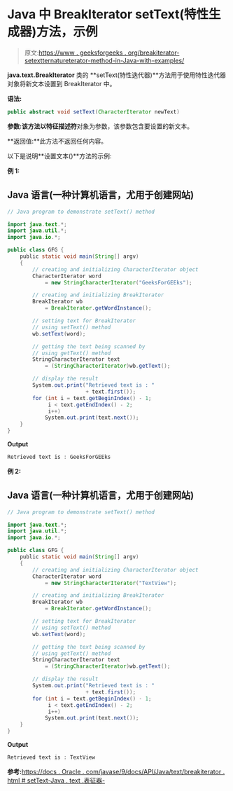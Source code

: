 # Java 中 BreakIterator setText(特性生成器)方法，示例

> 原文:[https://www . geeksforgeeks . org/breakiterator-setextternatureterator-method-in-Java-with-examples/](https://www.geeksforgeeks.org/breakiterator-settextcharacteriterator-method-in-java-with-examples/)

**java.text.BreakIterator** 类的 **setText(特性迭代器)**方法用于使用特性迭代器对象将新文本设置到 BreakIterator 中。

**语法:**

```java
public abstract void setText(CharacterIterator newText)
```

**参数:**该方法以**特征描述符**对象为参数，该参数包含要设置的新文本。

**返回值:**此方法不返回任何内容。

以下是说明**设置文本()**方法的示例:

**例 1:**

## Java 语言(一种计算机语言，尤用于创建网站)

```java
// Java program to demonstrate setText() method

import java.text.*;
import java.util.*;
import java.io.*;

public class GFG {
    public static void main(String[] argv)
    {
        // creating and initializing CharacterIterator object
        CharacterIterator word
            = new StringCharacterIterator("GeeksForGEEks");

        // creating and initializing BreakIterator
        BreakIterator wb
            = BreakIterator.getWordInstance();

        // setting text for BreakIterator
        // using setText() method
        wb.setText(word);

        // getting the text being scanned by
        // using getText() method
        StringCharacterIterator text
            = (StringCharacterIterator)wb.getText();

        // display the result
        System.out.print("Retrieved text is : "
                         + text.first());
        for (int i = text.getBeginIndex() - 1;
             i < text.getEndIndex() - 2;
             i++)
            System.out.print(text.next());
    }
}
```

**Output**

```java
Retrieved text is : GeeksForGEEks
```

**例 2:**

## Java 语言(一种计算机语言，尤用于创建网站)

```java
// Java program to demonstrate setText() method

import java.text.*;
import java.util.*;
import java.io.*;

public class GFG {
    public static void main(String[] argv)
    {
        // creating and initializing CharacterIterator object
        CharacterIterator word
            = new StringCharacterIterator("TextView");

        // creating and initializing BreakIterator
        BreakIterator wb
            = BreakIterator.getWordInstance();

        // setting text for BreakIterator
        // using setText() method
        wb.setText(word);

        // getting the text being scanned by
        // using getText() method
        StringCharacterIterator text
            = (StringCharacterIterator)wb.getText();

        // display the result
        System.out.print("Retrieved text is : "
                         + text.first());
        for (int i = text.getBeginIndex() - 1;
             i < text.getEndIndex() - 2;
             i++)
            System.out.print(text.next());
    }
}
```

**Output**

```java
Retrieved text is : TextView
```

**参考:**[https://docs . Oracle . com/javase/9/docs/API/Java/text/breakiterator . html # setText-Java . text .表征器-](https://docs.oracle.com/javase/9/docs/api/java/text/BreakIterator.html#setText-java.text.CharacterIterator-)